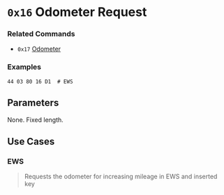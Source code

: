 # `0x16` Odometer Request

### Related Commands

- `0x17` [Odometer](17.md)

### Examples

    44 03 80 16 D1  # EWS
    
## Parameters

None. Fixed length.

## Use Cases

### EWS

> Requests the odometer for increasing mileage in EWS and inserted key